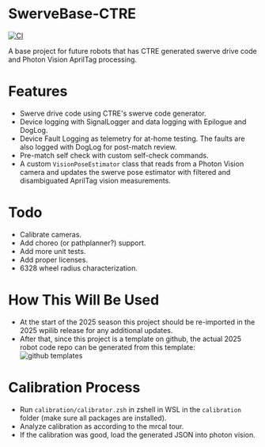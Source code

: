 # SwerveBase-CTRE
[![CI](https://github.com/Team334/SwerveBase-CTRE/actions/workflows/main.yml/badge.svg)](https://github.com/Team334/SwerveBase-CTRE/actions/workflows/main.yml)

A base project for future robots that has CTRE generated swerve drive code and Photon Vision AprilTag processing.

# Features
- Swerve drive code using CTRE's swerve code generator.
- Device logging with SignalLogger and data logging with Epilogue and DogLog.
- Device Fault Logging as telemetry for at-home testing. The faults are also logged with DogLog for post-match review.
- Pre-match self check with custom self-check commands.
- A custom `VisionPoseEstimator` class that reads from a Photon Vision camera and updates the swerve pose estimator with filtered and disambiguated AprilTag vision measurements.

# Todo
- Calibrate cameras.
- Add choreo (or pathplanner?) support.
- Add more unit tests.
- Add proper licenses.
- 6328 wheel radius characterization.

# How This Will Be Used
- At the start of the 2025 season this project should be re-imported in the 2025 wpilib release for any additional updates.
- After that, since this project is a template on github, the actual 2025 robot code repo can be generated from this template:
![github templates](https://docs.github.com/assets/cb-76823/mw-1440/images/help/repository/use-this-template-button.webp)

# Calibration Process
- Run `calibration/calibrator.zsh` in zshell in WSL in the `calibration` folder (make sure all packages are installed).
- Analyze calibration as according to the mrcal tour.
- If the calibration was good, load the generated JSON into photon vision.
